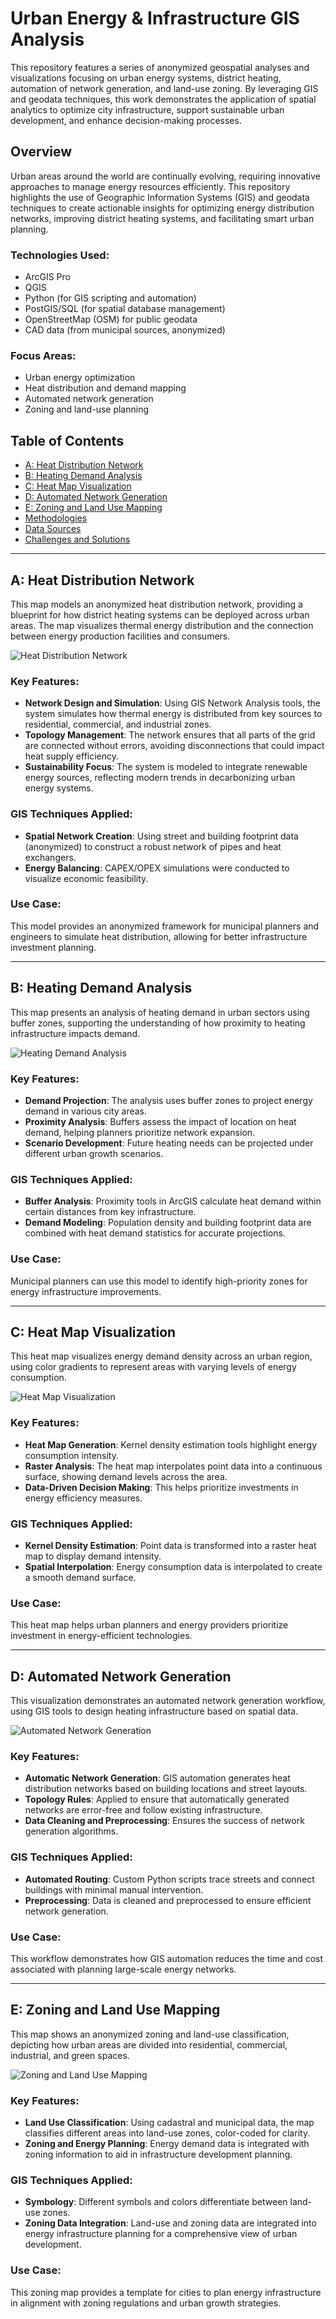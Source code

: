 # Urban Energy & Infrastructure GIS Analysis

This repository features a series of anonymized geospatial analyses and visualizations focusing on urban energy systems, district heating, automation of network generation, and land-use zoning. By leveraging GIS and geodata techniques, this work demonstrates the application of spatial analytics to optimize city infrastructure, support sustainable urban development, and enhance decision-making processes.

## Overview

Urban areas around the world are continually evolving, requiring innovative approaches to manage energy resources efficiently. This repository highlights the use of Geographic Information Systems (GIS) and geodata techniques to create actionable insights for optimizing energy distribution networks, improving district heating systems, and facilitating smart urban planning.

### Technologies Used:
- ArcGIS Pro
- QGIS
- Python (for GIS scripting and automation)
- PostGIS/SQL (for spatial database management)
- OpenStreetMap (OSM) for public geodata
- CAD data (from municipal sources, anonymized)

### Focus Areas:
- Urban energy optimization
- Heat distribution and demand mapping
- Automated network generation
- Zoning and land-use planning

## Table of Contents
- [A: Heat Distribution Network](#a-heat-distribution-network)
- [B: Heating Demand Analysis](#b-heating-demand-analysis)
- [C: Heat Map Visualization](#c-heat-map-visualization)
- [D: Automated Network Generation](#d-automated-network-generation)
- [E: Zoning and Land Use Mapping](#e-zoning-and-land-use-mapping)
- [Methodologies](#methodologies)
- [Data Sources](#data-sources)
- [Challenges and Solutions](#challenges-and-solutions)

---

## A: Heat Distribution Network

This map models an anonymized heat distribution network, providing a blueprint for how district heating systems can be deployed across urban areas. The map visualizes thermal energy distribution and the connection between energy production facilities and consumers.

![Heat Distribution Network](images/heat_distribution_network.png)

### Key Features:
- **Network Design and Simulation**: Using GIS Network Analysis tools, the system simulates how thermal energy is distributed from key sources to residential, commercial, and industrial zones.
- **Topology Management**: The network ensures that all parts of the grid are connected without errors, avoiding disconnections that could impact heat supply efficiency.
- **Sustainability Focus**: The system is modeled to integrate renewable energy sources, reflecting modern trends in decarbonizing urban energy systems.

### GIS Techniques Applied:
- **Spatial Network Creation**: Using street and building footprint data (anonymized) to construct a robust network of pipes and heat exchangers.
- **Energy Balancing**: CAPEX/OPEX simulations were conducted to visualize economic feasibility.

### Use Case:
This model provides an anonymized framework for municipal planners and engineers to simulate heat distribution, allowing for better infrastructure investment planning.

---

## B: Heating Demand Analysis

This map presents an analysis of heating demand in urban sectors using buffer zones, supporting the understanding of how proximity to heating infrastructure impacts demand.

![Heating Demand Analysis](images/B%20Heating%20Demand%20Analysis%20-%20Melanie%20Netzband%20-%20Case%20Study.png)

### Key Features:
- **Demand Projection**: The analysis uses buffer zones to project energy demand in various city areas.
- **Proximity Analysis**: Buffers assess the impact of location on heat demand, helping planners prioritize network expansion.
- **Scenario Development**: Future heating needs can be projected under different urban growth scenarios.

### GIS Techniques Applied:
- **Buffer Analysis**: Proximity tools in ArcGIS calculate heat demand within certain distances from key infrastructure.
- **Demand Modeling**: Population density and building footprint data are combined with heat demand statistics for accurate projections.

### Use Case:
Municipal planners can use this model to identify high-priority zones for energy infrastructure improvements.

---

## C: Heat Map Visualization

This heat map visualizes energy demand density across an urban region, using color gradients to represent areas with varying levels of energy consumption.

![Heat Map Visualization](images/heat_map_visualization.png)

### Key Features:
- **Heat Map Generation**: Kernel density estimation tools highlight energy consumption intensity.
- **Raster Analysis**: The heat map interpolates point data into a continuous surface, showing demand levels across the area.
- **Data-Driven Decision Making**: This helps prioritize investments in energy efficiency measures.

### GIS Techniques Applied:
- **Kernel Density Estimation**: Point data is transformed into a raster heat map to display demand intensity.
- **Spatial Interpolation**: Energy consumption data is interpolated to create a smooth demand surface.

### Use Case:
This heat map helps urban planners and energy providers prioritize investment in energy-efficient technologies.

---

## D: Automated Network Generation

This visualization demonstrates an automated network generation workflow, using GIS tools to design heating infrastructure based on spatial data.

![Automated Network Generation](images/automated_network_generation.png)

### Key Features:
- **Automatic Network Generation**: GIS automation generates heat distribution networks based on building locations and street layouts.
- **Topology Rules**: Applied to ensure that automatically generated networks are error-free and follow existing infrastructure.
- **Data Cleaning and Preprocessing**: Ensures the success of network generation algorithms.

### GIS Techniques Applied:
- **Automated Routing**: Custom Python scripts trace streets and connect buildings with minimal manual intervention.
- **Preprocessing**: Data is cleaned and preprocessed to ensure efficient network generation.

### Use Case:
This workflow demonstrates how GIS automation reduces the time and cost associated with planning large-scale energy networks.

---

## E: Zoning and Land Use Mapping

This map shows an anonymized zoning and land-use classification, depicting how urban areas are divided into residential, commercial, industrial, and green spaces.

![Zoning and Land Use Mapping](images/zoning_land_use_mapping.png)

### Key Features:
- **Land Use Classification**: Using cadastral and municipal data, the map classifies different areas into land-use zones, color-coded for clarity.
- **Zoning and Energy Planning**: Energy demand data is integrated with zoning information to aid in infrastructure development planning.

### GIS Techniques Applied:
- **Symbology**: Different symbols and colors differentiate between land-use zones.
- **Zoning Data Integration**: Land-use and zoning data are integrated into energy infrastructure planning for a comprehensive view of urban development.

### Use Case:
This zoning map provides a template for cities to plan energy infrastructure in alignment with zoning regulations and urban growth strategies.
